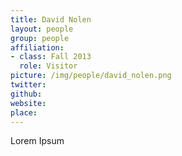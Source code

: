 ```yaml
---
title: David Nolen
layout: people
group: people
affiliation:
- class: Fall 2013
  role: Visitor
picture: /img/people/david_nolen.png
twitter:
github:
website:
place:
---
```

Lorem Ipsum